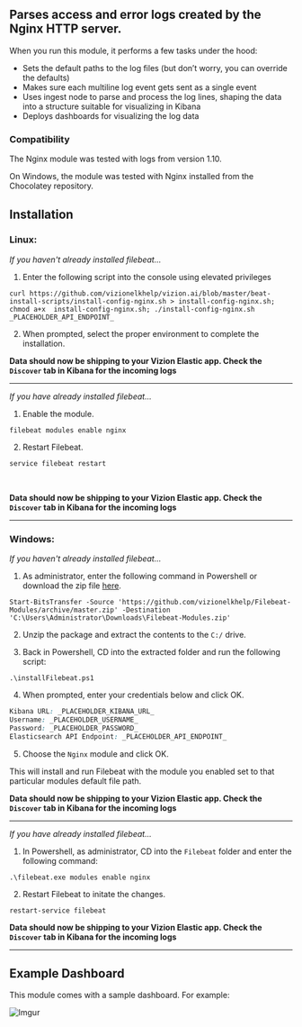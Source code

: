 ## Parses access and error logs created by the Nginx HTTP server.

When you run this module, it performs a few tasks under the hood:

- Sets the default paths to the log files (but don’t worry, you can override the defaults)
- Makes sure each multiline log event gets sent as a single event
- Uses ingest node to parse and process the log lines, shaping the data into a structure suitable for visualizing in Kibana
- Deploys dashboards for visualizing the log data

### Compatibility
The Nginx module was tested with logs from version 1.10.

On Windows, the module was tested with Nginx installed from the Chocolatey repository.

## Installation

### Linux:

<i>If you haven't already installed filebeat...</i>

1) Enter the following script into the console using elevated privileges

```
curl https://github.com/vizionelkhelp/vizion.ai/blob/master/beat-install-scripts/install-config-nginx.sh > install-config-nginx.sh; chmod a+x  install-config-nginx.sh; ./install-config-nginx.sh _PLACEHOLDER_API_ENDPOINT_
```

2) When prompted, select the proper environment to complete the installation.

**Data should now be shipping to your Vizion Elastic app. Check the ```Discover``` tab in Kibana for the incoming logs**

<hr>

<i>If you have already installed filebeat...</i>

1) Enable the module.

```
filebeat modules enable nginx
```

2) Restart Filebeat.

```
service filebeat restart
```

<br>

**Data should now be shipping to your Vizion Elastic app. Check the ```Discover``` tab in Kibana for the incoming logs**

<hr>


### Windows:

<i>If you haven't already installed filebeat...</i>

1) As administrator, enter the following command in Powershell or download the zip file [here](https://github.com/vizionelkhelp/Filebeat-Modules/archive/master.zip).

```
Start-BitsTransfer -Source 'https://github.com/vizionelkhelp/Filebeat-Modules/archive/master.zip' -Destination 'C:\Users\Administrator\Downloads\Filebeat-Modules.zip'
```

2) Unzip the package and extract the contents to the `C:/` drive.

3) Back in Powershell, CD into the extracted folder and run the following script:

```
.\installFilebeat.ps1
```

4) When prompted, enter your credentials below and click OK.

```css
Kibana URL: _PLACEHOLDER_KIBANA_URL_
Username: _PLACEHOLDER_USERNAME_
Password: _PLACEHOLDER_PASSWORD_
Elasticsearch API Endpoint: _PLACEHOLDER_API_ENDPOINT_
```

5) Choose the ```Nginx``` module and click OK.

This will install and run Filebeat with the module you enabled set to that particular modules default file path.

**Data should now be shipping to your Vizion Elastic app. Check the ```Discover``` tab in Kibana for the incoming logs**

<hr>

<i>If you have already installed filebeat...</i>

1) In Powershell, as administrator, CD into the ```Filebeat``` folder and enter the following command:

```
.\filebeat.exe modules enable nginx
```

2) Restart Filebeat to initate the changes.

```
restart-service filebeat
```

**Data should now be shipping to your Vizion Elastic app. Check the ```Discover``` tab in Kibana for the incoming logs**

<hr>

## Example Dashboard

This module comes with a sample dashboard. For example:

![Imgur](https://imgur.com/uevMFOd.png)
